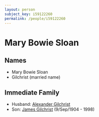 ```yaml
---
layout: person
subject_key: i59122260
permalink: /people/i59122260
---
```


# Mary Bowie Sloan

## Names

* Mary Bowie Sloan
* Gilchrist (married name)

## Immediate Family

* Husband: [Alexander Gilchrist](./@61092708@-alexander-gilchrist-b-d.md)
* Son: [James Gilchrist](./@43287262@-james-gilchrist-b1904-9-9-d1998.md) (9/Sep/1904 - 1998)

